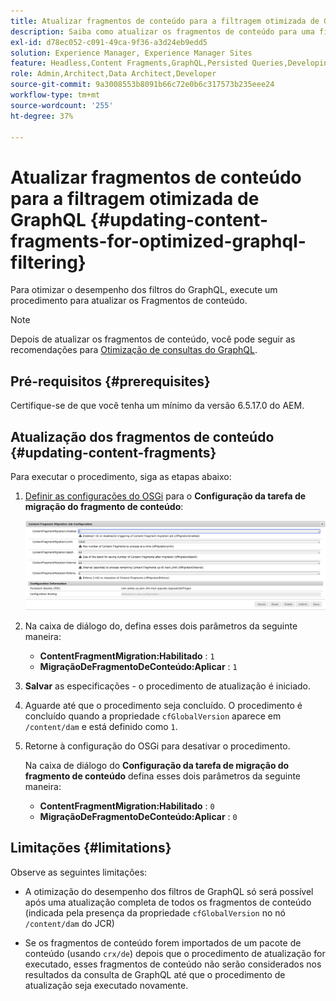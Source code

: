 ```yaml
---
title: Atualizar fragmentos de conteúdo para a filtragem otimizada de GraphQL
description: Saiba como atualizar os fragmentos de conteúdo para uma filtragem otimizada do GraphQL no Adobe Experience Manager para entrega de conteúdo headless.
exl-id: d78ec052-c091-49ca-9f36-a3d24eb9edd5
solution: Experience Manager, Experience Manager Sites
feature: Headless,Content Fragments,GraphQL,Persisted Queries,Developing
role: Admin,Architect,Data Architect,Developer
source-git-commit: 9a3008553b8091b66c72e0b6c317573b235eee24
workflow-type: tm+mt
source-wordcount: '255'
ht-degree: 37%

---
```


# Atualizar fragmentos de conteúdo para a filtragem otimizada de GraphQL {#updating-content-fragments-for-optimized-graphql-filtering}

Para otimizar o desempenho dos filtros do GraphQL, execute um procedimento para atualizar os Fragmentos de conteúdo.

>[!NOTE]
>
>Depois de atualizar os fragmentos de conteúdo, você pode seguir as recomendações para [Otimização de consultas do GraphQL](/help/sites-developing/headless/graphql-api/graphql-optimization.md).

## Pré-requisitos {#prerequisites}

Certifique-se de que você tenha um mínimo da versão 6.5.17.0 do AEM.

## Atualização dos fragmentos de conteúdo {#updating-content-fragments}

Para executar o procedimento, siga as etapas abaixo:

1. [Definir as configurações do OSGi](/help/sites-deploying/configuring-osgi.md) para o **Configuração da tarefa de migração do fragmento de conteúdo**:

   ![Configuração do trabalho de migração do fragmento de conteúdo OSGi](assets/cfm-graphql-update-01.png "Configuração do trabalho de migração do fragmento de conteúdo OSGi")

1. Na caixa de diálogo do, defina esses dois parâmetros da seguinte maneira:

   * **ContentFragmentMigration:Habilitado** : `1`
   * **MigraçãoDeFragmentoDeConteúdo:Aplicar** : `1`

1. **Salvar** as especificações - o procedimento de atualização é iniciado.

1. Aguarde até que o procedimento seja concluído. O procedimento é concluído quando a propriedade `cfGlobalVersion` aparece em `/content/dam` e está definido como `1`.

1. Retorne à configuração do OSGi para desativar o procedimento.

   Na caixa de diálogo do **Configuração da tarefa de migração do fragmento de conteúdo** defina esses dois parâmetros da seguinte maneira:

   * **ContentFragmentMigration:Habilitado** : `0`
   * **MigraçãoDeFragmentoDeConteúdo:Aplicar** : `0`

## Limitações {#limitations}

Observe as seguintes limitações:

* A otimização do desempenho dos filtros de GraphQL só será possível após uma atualização completa de todos os fragmentos de conteúdo (indicada pela presença da propriedade `cfGlobalVersion` no nó `/content/dam` do JCR)

* Se os fragmentos de conteúdo forem importados de um pacote de conteúdo (usando `crx/de`) depois que o procedimento de atualização for executado, esses fragmentos de conteúdo não serão considerados nos resultados da consulta de GraphQL até que o procedimento de atualização seja executado novamente.
